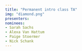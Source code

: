 ```yaml
---
title: "Permanent intro class TA"
img: "diamond.png"
presenters:
nominees:
- Sarah Sachs
- Alexa Van Hattum
- Paige Stoermer 
- Nick Schank
---
```

